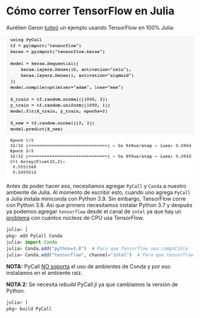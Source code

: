 # Cómo correr TensorFlow en Julia

Aurélien Geron [tuiteó](https://twitter.com/aureliengeron/status/1277751121440698368/photo/1) un ejemplo usando TensorFlow en 100% Julia:

![example](./img/aurelien.png)

Antes de poder hacer eso, necesitamos agregar `PyCall` y `Conda` a nuestro ambiente de Julia. Al momento de escribir esto, cuando uno agrega `PyCall` a Julia instala miniconda con Python 3.9. Sin embargo, TensorFlow corre con Python 3.8. Así que primero necesitamos instalar Python 3.7 y después ya podemos agregar `tensorflow` desde el canal de `intel` ya que hay un [problema](https://github.com/tensorflow/tensorflow/issues/24172?s=08) con cuántos núcleos de CPU usa TensorFlow.

```julia
julia> ]
pkg> add PyCall Conda
julia> import Conda
julia> Conda.add("python=3.8")  # Para que Tensorflow sea compatible
julia> Conda.add("tensorflow", channel="intel")  # Para que tensorflow utilice todos los CPU
```

**NOTA:** PyCall [NO soporta](https://github.com/JuliaPy/Conda.jl) el uso de ambientes de Conda y por eso instalamos en el ambiente raíz.

**NOTA 2:** Se necesita *rebuild* PyCall.jl ya que cambiamos la versión de Python.

```julia
julia> ]
pkg> build PyCall
```